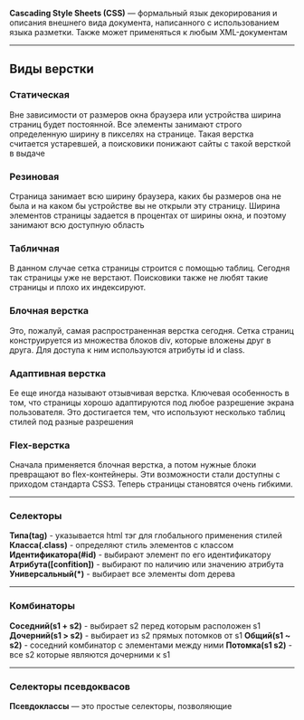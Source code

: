 **Cascading Style Sheets (CSS)** — формальный язык декорирования и описания внешнего вида документа, написанного с использованием языка разметки. Также может применяться к любым XML-документам

---

## Виды верстки

### Cтатическая

Вне зависимости от размеров окна браузера или устройства ширина страниц будет постоянной. Все элементы занимают строго определенную ширину в пикселях на странице. Такая верстка считается устаревшей, а поисковики понижают сайты с такой версткой в выдаче

### Резиновая

Страница занимает всю ширину браузера, каких бы размеров она не была и на каком бы устройстве вы не открыли эту страницу. Ширина элементов страницы задается в процентах от ширины окна, и поэтому занимают всю доступную область

### Табличная

В данном случае сетка страницы строится с помощью таблиц. Сегодня так страницы уже не верстают. Поисковики также не любят такие страницы и плохо их индексируют.

### Блочная верстка

Это, пожалуй, самая распространенная верстка сегодня. Сетка страниц конструируется из множества блоков div, которые вложены друг в друга. Для доступа к ним используются атрибуты id и class.

### Адаптивная верстка

Ее еще иногда называют отзывчивая верстка. Ключевая особенность в том, что страницы хорошо адаптируются под любое разрешение экрана пользователя. Это достигается тем, что используют несколько таблиц стилей под разные разрешения

### Flex-верстка

Сначала применяется блочная верстка, а потом нужные блоки превращают во flex-контейнеры. Эти возможности стали доступны с приходом стандарта CSS3. Теперь страницы становятся очень гибкими.

---

### Селекторы

**Типа(tag)** - указывается html тэг для глобального применения стилей **Класса(.class)** - определяют стиль элементов с классом **Идентификатора(#id)** - выбирают элемент по его идентификатору **Атрибута(\[confition])** - выбирают по наличию или значению атрибута **Универсальный(*)** - выбирает все элементы dom дерева

---

### Комбинаторы

**Соседний(s1 + s2)** - выбирает s2 перед которым расположен s1 **Дочерний(s1 > s2)** - выбирает из s2 прямых потомков от s1 **Общий(s1 ~ s2)** - соседний комбинатор с элементами между ними **Потомка(s1 s2)** - все s2 которые являются дочерними к s1

---

### Селекторы псевдоквасов

**Псевдоклассы** — это простые селекторы, позволяющие